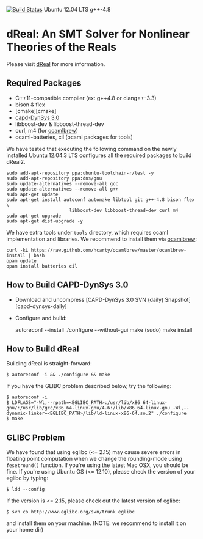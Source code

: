 [![Build Status](https://travis-ci.org/soonhokong/dReal.png?branch=master)](https://travis-ci.org/soonhokong/dReal) Ubuntu 12.04 LTS g++-4.8

dReal: An SMT Solver for Nonlinear Theories of the Reals
========================================================

Please visit [dReal] for more information.

[dReal]: http://dreal.cs.cmu.edu/

Required Packages
-----------------
 - C++11-compatible compiler (ex: g++4.8 or clang++-3.3)
 - bison & flex
 - [cmake][cmake]
 - [capd-DynSys 3.0][capd-dynsys]
 - libboost-dev & libboost-thread-dev
 - curl, m4 (for [ocamlbrew][ocamlbrew])
 - ocaml-batteries, cil (ocaml packages for tools)

[capd-dynsys]: http://capd.ii.uj.edu.pl/download.php

We have tested that executing the following command on the newly installed Ubuntu 12.04.3 LTS
configures all the required packages to build dReal2.

    sudo add-apt-repository ppa:ubuntu-toolchain-r/test -y
    sudo add-apt-repository ppa:dns/gnu
    sudo update-alternatives --remove-all gcc
    sudo update-alternatives --remove-all g++
    sudo apt-get update
    sudo apt-get install autoconf automake libtool git g++-4.8 bison flex \
                           libboost-dev libboost-thread-dev curl m4
    sudo apt-get upgrade
    sudo apt-get dist-upgrade -y

We have extra tools under ``tools`` directory, which requires ocaml implementation and
libraries. We recommend to install them via [ocamlbrew]:

    curl -kL https://raw.github.com/hcarty/ocamlbrew/master/ocamlbrew-install | bash
    opam update
    opam install batteries cil

[ocamlbrew]: https://github.com/hcarty/ocamlbrew

How to Build CAPD-DynSys 3.0
----------------------------

 - Download and uncompress [CAPD-DynSys 3.0 SVN (daily) Snapshot][capd-dynsys-daily]
 - Configure and build:

    autoreconf --install
    ./configure --without-gui
    make
    (sudo) make install

[capd-dynsis-daily]: http://krzesanica.ii.uj.edu.pl/capd/capdDynSys.zip

How to Build dReal
------------------

Building dReal is straight-forward:

    $ autoreconf -i && ./configure && make

If you have the GLIBC problem described below, try the following:

    $ autoreconf -i
    $ LDFLAGS="-Wl,--rpath=<EGLIBC_PATH>:/usr/lib/x86_64-linux-gnu/:/usr/lib/gcc/x86_64-linux-gnu/4.6:/lib/x86_64-linux-gnu -Wl,--dynamic-linker=<EGLIBC_PATH>/lib/ld-linux-x86-64.so.2" ./configure
    $ make

GLIBC Problem
-------------

We have found that using eglibc (<= 2.15) may cause severe errors in floating
point computation when we change the rounding-mode using `fesetround()`
function. If you're using the latest Mac OSX, you should be fine. If you're
using Ubuntu OS (<= 12.10), please check the version of your eglibc by typing:

    $ ldd --config

If the version is <= 2.15, please check out the latest version of eglibc:

    $ svn co http://www.eglibc.org/svn/trunk eglibc

and install them on your machine. (NOTE: we recommend to install it on your home dir)
